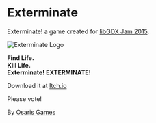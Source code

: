 # Exterminate
Exterminate! a game created for [libGDX Jam 2015](http://itch.io/jam/libgdxjam).<br>

![Exterminate Logo](http://www.osaris.net/exterminate.png)

**Find Life.**<br>
**Kill Life.**<br>
**Exterminate! EXTERMINATE!**<br>

Download it at [Itch.io](http://itch.io/jam/libgdxjam/rate/50859)<br>

Please vote!<br>

By [Osaris Games](http://www.osaris.net)<br>
